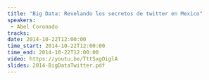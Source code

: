 ```yaml
---
title: "Big Data: Revelando los secretos de twitter en Mexico"
speakers:
 - Abel Coronado
tracks:
date: 2014-10-22T12:00:00
time_start: 2014-10-22T12:00:00
time_end: 2014-10-22T12:00:00
video: https://youtu.be/TttSxgOiglA
slides: 2014-BigDataTwitter.pdf
---
```


